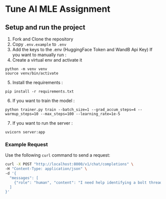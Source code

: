 # Tune AI MLE Assignment
## Setup and run the project
1. Fork and Clone the repository
2. Copy `.env.example` to `.env`
3. Add the keys to the .env (HuggingFace Token and WandB Api Key)
If you want to manually run :
4. Create a virtual env and activate it
```
python -m venv venv
source venv/bin/activate
```
5. Install the requirements :
```
pip install -r requirements.txt
```
6. If you want to train the model :
```
python trainer.py train --batch_size=1 --grad_accum_steps=4 --warmup_steps=10 --max_steps=100 --learning_rate=1e-5
```
7. If you want to run the server :
```
uvicorn server:app
```

### Example Request

Use the following `curl` command to send a request:

```bash
curl -X POST "http://localhost:8000/v1/chat/completions" \
-H "Content-Type: application/json" \
-d '{
  "messages": [
    {"role": "human", "content": "I need help identifying a bolt thread. The hardware store is closed and the only tool I have is a ruler."},
  ]
}'
